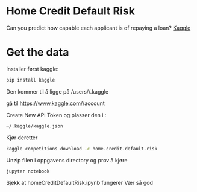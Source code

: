 # Home Credit Default Risk
Can you predict how capable each applicant is of repaying a loan?
[Kaggle](https://www.kaggle.com/c/home-credit-default-risk/overview)


# Get the data
Installer først kaggle:
```bash
pip install kaggle
```
Den kommer til å ligge på /users/<navnetderes>/.kaggle

gå til https://www.kaggle.com/<navnetderes>/account

Create New API Token og plasser den i :
```bash
~/.kaggle/kaggle.json
```

Kjør deretter
```bash
kaggle competitions download -c home-credit-default-risk
```

Unzip filen i oppgavens directory og prøv å kjøre
```bash
jupyter notebook
```
Sjekk at homeCreditDefaultRisk.ipynb fungerer
Vær så god 
